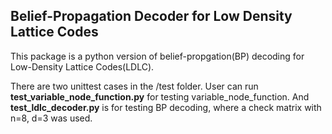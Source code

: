 ## Belief-Propagation Decoder for Low Density Lattice Codes

This package is a python version of belief-propgation(BP) decoding for Low-Density Lattice Codes(LDLC).

There are two unittest cases in the /test folder. 
User can run **test_variable_node_function.py** for testing variable_node_function.
And **test_ldlc_decoder.py** is for testing BP decoding, 
where a check matrix with n=8, d=3 was used.
